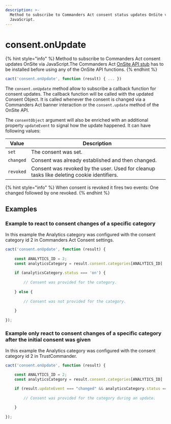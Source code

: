 ```yaml
---
description: >-
  Method to subscribe to Commanders Act consent status updates OnSite via
  JavaScript.
---
```


# consent.onUpdate

{% hint style="info" %}
Method to subscribe to Commanders Act consent updates OnSite via JavaScript.The Commanders Act [OnSite API stub](getting-started.md) has to be installed before using any of the OnSite API functions.
{% endhint %}

```javascript
cact('consent.onUpdate', function (result) { ... })
```

The `consent.onUpdate` method allow to subscribe a callback function for consent updates. The callback function will be called with the updated Consent Object. It is called whenever the consent is changed via a Commanders Act banner interaction or the `consent.update` method of the OnSite API.&#x20;

The `consentObject` argument will also be enriched with an additional property `updateEvent` to signal how the update happened. It can have following values:

| Value     | Description                                                                               |
| --------- | ----------------------------------------------------------------------------------------- |
| `set`     | The consent was set.                                                                      |
| `changed` | Consent was already established and then changed.                                         |
| `revoked` | Consent was revoked by the user. Used for cleanup tasks like deleting cookie identifiers. |

{% hint style="info" %}
When consent is revoked it fires two events: One changed followed by one revoked.
{% endhint %}

## Examples

### Example to react to consent changes of a specific category

In this example the Analytics category was configured with the consent category id 2 in Commanders Act Consent settings.

```javascript
cact('consent.onUpdate', function (result) { 
    
    const ANALYTICS_ID = 2;
    const analyticsCategory = result.consent.categories[ANALYTICS_ID] || {};
     
    if (analyticsCategory.status === 'on') {
    
        // Consent was provided for the category. 
    
    } else {
        
        // Consent was not provided for the category. 
           
    }
    
});
```

### Example only react to consent changes of a specific category after the initial consent was given

In this example the Analytics category was configured with the consent category id 2 in TrustCommander.

```javascript
cact('consent.onUpdate', function (result) { 

    const ANALYTICS_ID = 2;
    const analyticsCategory = result.consent.categories[ANALYTICS_ID] || {};

    if (result.updateEvent === "changed" && analyticsCategory.status === 'on') {
    
        // Consent was provided for the category during an update.
    
    } 
    
});
```
